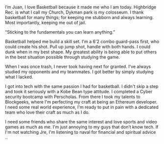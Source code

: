 

I’m Juan, I love Basketball because it made me who I am today. Highbridge Rec. is what I call my Church, Dykman park is my colosseum. I thank basketball for many things; for keeping me stubborn and always learning. Most importantly, keeping me out of jail.
 
“Sticking to the fundamentals you can learn anything.”
 
Basketball helped me build a skill set. I'm a 6'2 combo guard-pass first, who could create his shot. Pull up jump shot, handle with both hands. I could dunk when in my best shape. My greatest ability is being able to put others in the best situation possible through studying the game. 

When I was once trash, I never took having next for granted. I've always studied my opponents and my teammates. I got better by simply studying what I lacked.
 
I got into tech with the same passion I had for basketball. I didn't skip a step and took it seriously with a Kobe Bean type attitude. I completed a Cyber security bootcamp with Perscholas. From there I took my talents to Blockgeeks, where I'm perfecting my craft at being an Ethereum developer.
I need some real world experience, I'm ready to put in pain with a dedicated team who love their craft as much as I do.   
 

I need some friends who share the same interest and love sports and video games  as much as me. I'm just annoying to my guys that don’t know tech. If I'm not watching Jre, I'm listening to naval for financial and spiritual advice ..
